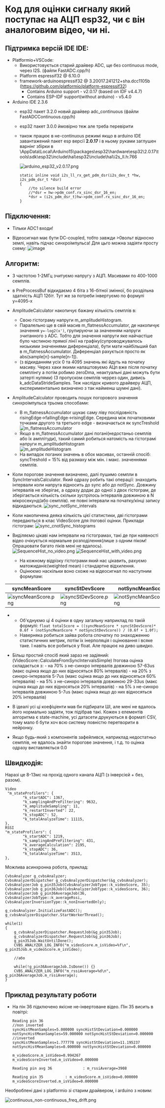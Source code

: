 # Код для оцінки сигналу який поступає на АЦП esp32, чи є він аналоговим відео, чи ні.

## Підтримка версій IDE IDE:
- Platformio+VSCode:
    - Використовується старий драйвер ADC, ще без continuous mode, через I2S. (файли FastADC.cpp/h)
    - Platform espressif32 @ 6.10.0
    - framework-arduinoespressif32 @ 3.20017.241212+sha.dcc1105b (https://github.com/platformio/platform-espressif32)
        - Contains Arduino support - v2.0.17 (based on IDF v4.4.7)
        - Contains ESP-IDF support(without arduino) - v5.4.0
- Arduino IDE 2.3.6
    - esp32 пакет 3.2.0 новий драйвер adc_continuous (файли FastADCContinuous.cpp/h)
	- esp32 пакет 3.0.0 ймовірно теж але треба перевірити
	- також працює в не-continuous режимі якщо в arduino IDE завантажений пакет esp версії **2.0.17** і в ньому руками заглушен варнінг збірки в \AppData\Local\Arduino15\packages\esp32\hardware\esp32\2.0.17\tools\sdk\esp32\include\hal\esp32\include\hal\i2s_ll.h:766
		
		![arduino_esp32_v2.0.17.png](arduino_esp32_v2.0.17.png)	
		
		```
		static inline void i2s_ll_rx_get_pdm_dsr(i2s_dev_t *hw, i2s_pdm_dsr_t *dsr)
		{
			//to silence build error
			//*dsr = hw->pdm_conf.rx_sinc_dsr_16_en;
			*dsr = (i2s_pdm_dsr_t)hw->pdm_conf.rx_sinc_dsr_16_en;
		}
		```

## Підключення: 

- Тільки ADC1 входи!

- Відеосигнал має бути DC-coupled, тобто завжди >0вольт відносно землі, навіть підчас синхроімпульса!
Для цьго можна задіяти просту схему:
![image](Схема_підключення.png)

## Алгоритм:

- З частотою 1-2МГц зчитуємо напругу з АЦП. Масивами по 400-1000 семплів.
- в PreProcessBuf відкидаємо 4 біта з 16-бітної змінної, бо роздільна здатність АЦП 12біт. Тут же за потреби інвертуємо по формулі y=4095-x
- AmplitudeCalculator накопичує бажану кількість семплів в:      
    - Cвою гістограму напруги m_amplitudeHistogram.
    - Паралельно ще в свій масив m_flatnessAccumulator, де накопичує значення `y=-log2(x')`, групируючи за значенням напруги зчитанного з ADC. Тобто для значення напруги яке найчастіше було частиною прямої лінії на графіку(супроводжувалось низькими значеннями диференціала), бути мати найбільший бал в m_flatnessAccumulator. Диференціал рахується просто як abs(sample[n]-sample[n-1]).
    - (з відкиданням усіх 0 та 4095 значень які йдуть на початку масиву. Через хаки якими налаштовуємо АЦп вже після початку семплінгу а потім робимо zeroDma, неактуальні дані можуть бути затерті нулями) (З пропуском семплів черрез один, дивись k_adcDataStrideSamples. Теж наслідок кривого драйверу АЦП, експериментально визначено з так найменш шумні дані).
- AmplitudeCalculator проводить пошук погорового значення синхроімпульса трьома способами:
    - В m_flatnessAccumulator шукає саму ліву послідовність risingEdge->fallingEdge->risingEdge. Середина між початковими точками другого та третього edge - визначається як syncTreshold
    ![m_flatnessAccumulator](m_flatnessAccumulator.png)
    - Якщо в m_flatnessAccumulator дані погані(недостаньо семплів або їх амплітуди), такий самий робиться натомість на гістограмі напруги m_amplitudeHistogram    
    ![m_amplitudeHistogram](m_amplitudeHistogram.png)
    - На випадок поганих значень в обох масивах, останній спосіб: syncTreshold = 15% від размаху між мін. і макс. значеннями семплів.
- Коли порогове значення визначено, далі пушимо семпли в SyncIntervalsCalculator. Який одразу робить такі операції: знаходить інтервали коли напруга відносить до sync або до notSync. Довжину інтервалів не зберігає, а одразу додає до одної з двох гістограм, де зберігається кількість скільки зустрілось інтервалів довжиною в N мікросекунд(або семплів). не повні інтервали на початку/кінці запису відкидаються.
![sync_notSync_intervals](sync_notSync_intervals.png)
- Коли накопичена деяка кількість цієї статистики, дві гістограми передаються в клас VideoScore для ітогової оцінки. 
Приклади гістограм: 
![sync_cnotSync_histograms](sync_cnotSync_histograms.png)

- Виділяємо цікаві нам інтервали на гістограмах, такі де при наявності відео очікується нормальне розподілення(лише з одним піком! Опрацювати багато піків мені не вдалось).
    ![SequenceHist_no_video.png](SequenceHist_no_video.png)
    ![SequenceHist_with_video.png](SequenceHist_with_video.png)

    - На кожному відрізку гістограми який нас цікавить, рахуємо матожиданіє(weighted mean) i стандартне відхилення.
    - Оцінюємо наскільки воно схоже на відеосигнал по наступним формулам:
    
|syncMeanScore|syncStDevScore|notSyncMeanScore|notSyncStDev|
|---|---|---|---|
| ![syncMeanScore.png](syncMeanScore.png) | ![syncStDevScore.png](syncStDevScore.png) | ![notSyncMeanScore.png](notSyncMeanScore.png) | ![notSyncStDev.png](notSyncStDev.png) |
- 
    - Об'єднуємо ці 4 оцінки в одну загальну наприклад по такій формулі: `float totalScore = ((syncMeanScore * syncStDevScore)* 0.6f + (notSyncMeanScore * notSyncStDevScore)) / (0.6f + 1.0f);`
    - Наверняка робиться зайва робота спочатку по знаходженню статистичних метрик, потім їх інерполяція і оцінювання і всяке таке. І навіть все робиться у float. Але працює на диво швидко.

- Більш простий спосіб який зараз не задіяний:
    (VideoScore::CalculateFromSyncIntervalsSimple)
    Ітогова оцінка складається з:
        - на 70% з не-синхро інтервалів довжиною 57-63us (макс оцінка якщо до них відносяться 80% інтервалів)
        - на 20% з синхро-інтервалів 5-7us (макс оцінка якщо до них відносяться 60% інтервалів)
        - на 5% з не-синхро інтервалів довжиною 29-33us (макс оцінка якщо до них відносяться 20% інтервалів)
        - на 5% з не-синхро інтервалів довжиною 5-7us (макс оцінка якщо до них відносяться 20% інтервалів)
- В ідеалі усі ці коефіціенти мав би підбирати ШІ, але мені не вдалось його нормально задіяти, тож підібрав такі. Кожен з елементів алгоритма є state-machine, усі датасети друкуються в форматі CSV, тому мало б бути хоч всю систему повністю перетворити в нейронку.
- Якщо будь-який з компонентів зафейлився, наприклад недостатньо семплів, не вдалось знайти порогове значення, і т.д. то оцінка одразу виставляється 0.0

## Швидкодія:

Наразі це 8-13мс на прохід одного канала АЦП (з інверсієй + без, разом).
```
Video
 "m_stateProfilers": {
        "k_startADC": 1367,
        "k_samplingAndPreFiltering": 9632,
        "k_amplitudeSampling": 11,
        "k_restartInverted": 22,
        "k_stopADC": 52,
        "k_totalAnalyzeTime": 11115,
},
RSSI
"m_stateProfilers": {
        "k_startADC": 1219,
        "k_samplingAndPreFiltering": 431,
        "k_averageCalculation": 2195,
        "k_stopADC": 36,
        "k_totalAnalyzeTime": 3513,
},
```

Можлива асинхронна робота, приклад:
```
CvbsAnalyzer g_cvbsAnalyzer;
CvbsAnalyzerDispatcher g_cvbsAnalyzerDispatcher(&g_cvbsAnalyzer);
CvbsAnalyzerJob g_pin35Job(CvbsAnalyzerJobType::k_videoScore, 35);
CvbsAnalyzerJob g_pin36Job(CvbsAnalyzerJobType::k_videoScore, 36);
CvbsAnalyzerJob g_pin36AverageJob(36, CvbsAnalyzerJobType::k_averageRssi, CvbsAnalyzerInversionType::k_nonInvertedOnly);

g_cvbsAnalyzer.InitializeFastADC();
g_cvbsAnalyzerDispatcher.StartWorkerThread();

while(1)
{
	g_cvbsAnalyzerDispatcher.RequestJob(&g_pin35Job);
	g_cvbsAnalyzerDispatcher.RequestJob(&g_pin36Job);
	g_pin35Job.WaitUntilDone();
	CVBS_ANALYZER_LOG_INFO("m_videoScore.m_isVideo=%f\n", g_pin35Job.m_videoScore.m_isVideo);

	//або

	while(!g_pin36AverageJob.IsDone()) {}
	CVBS_ANALYZER_LOG_INFO("m_rssiAverage=%d\n", g_pin36AverageJob.m_rssiAverage);
}
```



## Приклад результату роботи

- На пін 36 підключено якісне не-інвертоване відео. Пін 35 висить в повітрі:
    ```
    Reading pin 36   
    //non inverted  
    syncHistMeanSamples=5.000000 syncHistStDeviation=0.000000 
    notSyncHistMeanSamples=59.000000 notSyncHistStDeviation=0.000000
    //inverted
    syncHistMeanSamples=1.777778 syncHistStDeviation=11.195237 notSyncHistMeanSamples=0.000000 notSyncHistStDeviation=0.000000

    m_videoScore.m_isVideo=0.994267 m_videoScoreInverted.m_isVideo=0.000000

	Reading pin avg 36              : m_rssiAverage=3908

	Reading pin 35          : m_videoScore.m_isVideo=0.000000 m_videoScoreInverted.m_isVideo=0.000000
	```


Необроблені дані з platformio зі старим драйвером, і arduino з новим:


![continuous_non-continuous_freq_drift.png](continuous_non-continuous_freq_drift.png)